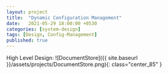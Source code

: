```yaml
---
layout: project
title:  "Dynamic Configuration Management"
date:   2021-05-29 18:00:00 +0530
categories: [system-design]
tags: [Design, Config-Management]
published: true
---
```


High Level Design:
![DocumentStore]({{ site.baseurl }}/assets/projects/DocumentStore.png){: class="center_85" }

